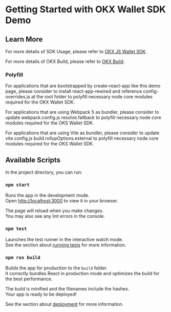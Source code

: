 # Getting Started with OKX Wallet SDK Demo

## Learn More

For more details of SDK Usage, please refer to [OKX JS Wallet SDK](https://github.com/okx/js-wallet-sdk).

For more details of OKX Build, please refer to [OKX Build](https://www.okx.com/web3/build/docs/home/welcome).

### Polyfill

For applications that are bootstrapped by create-react-app like this demo page, please consider to install react-app-rewired and reference config-overrides.js at the root folder to polyfill necessary node core modules required for the OKX Wallet SDK.

For applications that are using Webpack 5 as bundler, please consider to update webpack.config.js resolve.fallback to polyfill necessary node core modules required for the OKS Wallet SDK.

For applications that are using Vite as bundler, please consider to update vite.config.js build.rollupOptions.external to polyfill necessary node core modules required for the OKS Wallet SDK.

## Available Scripts

In the project directory, you can run:

### `npm start`

Runs the app in the development mode.\
Open [http://localhost:3000](http://localhost:3000) to view it in your browser.

The page will reload when you make changes.\
You may also see any lint errors in the console.

### `npm test`

Launches the test runner in the interactive watch mode.\
See the section about [running tests](https://facebook.github.io/create-react-app/docs/running-tests) for more information.

### `npm run build`

Builds the app for production to the `build` folder.\
It correctly bundles React in production mode and optimizes the build for the best performance.

The build is minified and the filenames include the hashes.\
Your app is ready to be deployed!

See the section about [deployment](https://facebook.github.io/create-react-app/docs/deployment) for more information.
